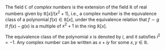 The field $\mathbb{C}$ of *complex numbers* is the extension of the field $\mathbb{R}$ of real numbers given by $\mathbb{R}[x]/(x^2+1)$, i.e., a complex number is the equivalence class of a polynomial $f(x) \in \mathbb{R}[x]$, under the equivalence relation that $f\sim g$ if $f(x)-g(x)$ is a multiple of $x^2+1$ in the ring $\mathbb{R}[x]$.

The equivalence class of the polynomial $x$ is denoted by $i$, and it satisfies $i^2=-1$. Any complex number can be written as $x+iy$ for some $x, y \in \mathbb{R}$.

